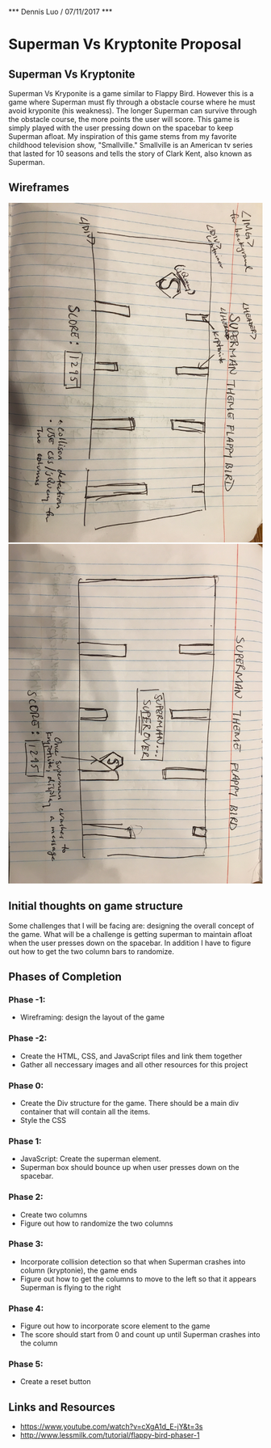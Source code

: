 *** Dennis Luo / 07/11/2017 ***

# Superman Vs Kryptonite Proposal

## Superman Vs Kryptonite

Superman Vs Kryponite is a game similar to Flappy Bird. However this is a game where Superman must fly through a obstacle course where he must avoid kryponite (his weakness). The longer Superman can survive through the obstacle course, the more points the user will score. This game is simply played with the user pressing down on the spacebar to keep Superman afloat. My inspiration of this game stems from my favorite childhood television show, "Smallville." Smallville is an American tv series that lasted for 10 seasons and tells the story of Clark Kent, also known as Superman.

## Wireframes

![](./Wireframes/wireframe1.jpg)
![](./Wireframes/wireframe2.jpg)

## Initial thoughts on game structure

Some challenges that I will be facing are: designing the overall concept of the game. What will be a challenge is getting superman to maintain afloat when the user presses down on the spacebar. In addition I have to figure out how to get the two column bars to randomize. 

## Phases of Completion

### Phase -1: 
* Wireframing: design the layout of the game
### Phase -2:
* Create the HTML, CSS, and JavaScript files and link them together 
* Gather all neccessary images and all other resources for this project
### Phase 0: 
* Create the Div structure for the game. There should be a main div container that will contain all the items.
* Style the CSS 
### Phase 1: 
* JavaScript: Create the superman element. 
* Superman box should bounce up when user presses down on the spacebar. 
### Phase 2: 
* Create two columns
* Figure out how to randomize the two columns 
### Phase 3: 
* Incorporate collision detection so that when Superman crashes into column (kryptonie), the game ends
* Figure out how to get the columns to move to the left so that it appears Superman is flying to the right
### Phase 4: 
* Figure out how to incorporate score element to the game
* The score should start from 0 and count up until Superman crashes into the column
### Phase 5:
* Create a reset button 

## Links and Resources

* https://www.youtube.com/watch?v=cXgA1d_E-jY&t=3s
* http://www.lessmilk.com/tutorial/flappy-bird-phaser-1

